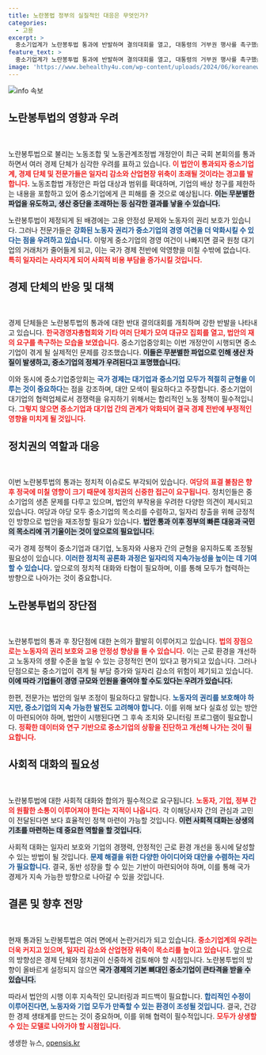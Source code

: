 ```yaml
---
title: 노란봉법 정부의 실질적인 대응은 무엇인가?
categories:
  - 고용
excerpt: >
  중소기업계가 노란봉투법 통과에 반발하며 결의대회를 열고, 대통령의 거부권 행사를 촉구했습니다. 잦은 파업으로 중소기업 경영이 악화되면 국가 경제와 일자리가 위협받을 것이라는 우려가 커지고 있습니다.
feature_text: >
  중소기업계가 노란봉투법 통과에 반발하며 결의대회를 열고, 대통령의 거부권 행사를 촉구했습니다. 잦은 파업으로 중소기업 경영이 악화되면 국가 경제와 일자리가 위협받을 것이라는 우려가 커지고 있습니다.
image: 'https://www.behealthy4u.com/wp-content/uploads/2024/06/koreanews.jpg'
---
```


<p><img src="https://www.behealthy4u.com/wp-content/uploads/2024/06/koreanews.jpg" alt="info 속보" /></p>

<h2 data-ke-size="size26">노란봉투법의 영향과 우려</h2>

<p data-ke-size="size16">&nbsp;</p>

<p>노란봉투법으로 불리는 노동조합 및 노동관계조정법 개정안이 최근 국회 본회의를 통과하면서 여러 경제 단체가 심각한 우려를 표하고 있습니다. <b><span style="color: #ee2323;">이 법안이 통과되자 중소기업계, 경제 단체 및 전문가들은 일자리 감소와 산업현장 위축이 초래될 것이라는 경고를 발합니다.</span></b> 노동조합법 개정안은 파업 대상과 범위를 확대하며, 기업의 배상 청구를 제한하는 내용을 포함하고 있어 중소기업에게 큰 피해를 줄 것으로 예상됩니다. <b><span style="background-color: #21538527;">이는 무분별한 파업을 유도하고, 생산 중단을 초래하는 등 심각한 결과를 낳을 수 있습니다.</span></b> </p>

<p>노란봉투법이 제정되게 된 배경에는 고용 안정성 문제와 노동자의 권리 보호가 있습니다. 그러나 전문가들은 <b><span style="color: #1a5490;">강화된 노동자 권리가 중소기업의 경영 여건을 더 악화시킬 수 있다는 점을 우려하고 있습니다.</span></b> 이렇게 중소기업의 경영 여건이 나빠지면 결국 원청 대기업의 거래처가 줄어들게 되고, 이는 국가 경제 전반에 악영향을 미칠 수밖에 없습니다. <b><span style="color: #ee2323;">특히 일자리는 사라지게 되어 사회적 비용 부담을 증가시킬 것입니다.</span></b></p>

<h2 data-ke-size="size26">경제 단체의 반응 및 대책</h2>

<p data-ke-size="size16">&nbsp;</p>

<p>경제 단체들은 노란봉투법의 통과에 대한 반대 결의대회를 개최하며 강한 반발을 나타내고 있습니다. <b><span style="color: #ee2323;">한국경영자총협회와 기타 여러 단체가 모여 대규모 집회를 열고, 법안의 재의 요구를 촉구하는 모습을 보였습니다.</span></b> 중소기업중앙회는 이번 개정안이 시행되면 중소기업이 겪게 될 실제적인 문제를 강조했습니다. <b><span style="background-color: #21538527;">이들은 무분별한 파업으로 인해 생산 차질이 발생하고, 중소기업의 정체가 우려된다고 표명했습니다.</span></b> </p>

<p>이와 동시에 중소기업중앙회는 <b><span style="color: #1a5490;">국가 경제는 대기업과 중소기업 모두가 적절히 균형을 이루는 것이 중요하다</span></b>는 점을 강조하며, 대안 모색이 필요하다고 주장합니다. 중소기업이 대기업의 협력업체로서 경쟁력을 유지하기 위해서는 합리적인 노동 정책이 필수적입니다. <b><span style="color: #ee2323;">그렇지 않으면 중소기업과 대기업 간의 관계가 악화되어 결국 경제 전반에 부정적인 영향을 미치게 될 것입니다.</span></b></p>

<h2 data-ke-size="size26">정치권의 역할과 대응</h2>

<p data-ke-size="size16">&nbsp;</p>

<p>이번 노란봉투법의 통과는 정치적 이슈로도 부각되어 있습니다. <b><span style="color: #ee2323;">여당의 표결 불참은 향후 정국에 미칠 영향이 크기 때문에 정치권의 신중한 접근이 요구됩니다.</span></b> 정치인들은 중소기업의 생존 문제를 다루고 있으며, 법안의 부작용을 우려한 다양한 의견이 제시되고 있습니다. 여당과 야당 모두 중소기업의 목소리를 수렴하고, 일자리 창출을 위해 긍정적인 방향으로 법안을 재조정할 필요가 있습니다. <b><span style="background-color: #21538527;">법안 통과 이후 정부의 빠른 대응과 국민의 목소리에 귀 기울이는 것이 앞으로의 필요입니다.</span></b></p>

<p>국가 경제 정책이 중소기업과 대기업, 노동자와 사용자 간의 균형을 유지하도록 조정될 필요성이 있습니다. <b><span style="color: #1a5490;">이러한 정치적 공론화 과정은 일자리의 지속가능성을 높이는 데 기여할 수 있습니다.</span></b> 앞으로의 정치적 대화와 타협이 필요하며, 이를 통해 모두가 협력하는 방향으로 나아가는 것이 중요합니다.</p>

<h2 data-ke-size="size26">노란봉투법의 장단점</h2>

<p data-ke-size="size16">&nbsp;</p>

<p>노란봉투법의 통과 후 장단점에 대한 논의가 활발히 이루어지고 있습니다. <b><span style="color: #ee2323;">법의 장점으로는 노동자의 권리 보호와 고용 안정성 향상을 들 수 있습니다.</span></b> 이는 근로 환경을 개선하고 노동자의 생활 수준을 높일 수 있는 긍정적인 면이 있다고 평가되고 있습니다. 그러나 단점으로는 중소기업이 겪게 될 부담 증가와 일자리 감소의 위험이 제기되고 있습니다. <b><span style="background-color: #21538527;">이에 따라 기업들이 경영 규모와 인원을 줄여야 할 수도 있다는 우려가 있습니다.</span></b> </p>

<p>한편, 전문가는 법안의 일부 조정이 필요하다고 말합니다. <b><span style="color: #1a5490;">노동자의 권리를 보호해야 하지만, 중소기업의 지속 가능한 발전도 고려해야 합니다.</span></b> 이를 위해 보다 실효성 있는 방안이 마련되어야 하며, 법안이 시행된다면 그 후속 조치와 모니터링 프로그램이 필요합니다. <b><span style="color: #ee2323;">정확한 데이터와 연구 기반으로 중소기업의 상황을 진단하고 개선해 나가는 것이 필요합니다.</span></b></p>

<h2 data-ke-size="size26">사회적 대화의 필요성</h2>

<p data-ke-size="size16">&nbsp;</p>

<p>노란봉투법에 대한 사회적 대화와 합의가 필수적으로 요구됩니다. <b><span style="color: #ee2323;">노동자, 기업, 정부 간의 원활한 소통이 이루어져야 한다는 지적이 나옵니다.</span></b> 각 이해당사자 간의 관심과 고민이 전달된다면 보다 효율적인 정책 마련이 가능할 것입니다. <b><span style="background-color: #21538527;">이런 사회적 대화는 상생의 기초를 마련하는 데 중요한 역할을 할 것입니다.</span></b></p>

<p>사회적 대화는 일자리 보호와 기업의 경쟁력, 안정적인 근로 환경 개선을 동시에 달성할 수 있는 방법이 될 것입니다. <b><span style="color: #1a5490;">문제 해결을 위한 다양한 아이디어와 대안을 수렴하는 자리가 필요합니다.</span></b> 결국, 동반 성장을 할 수 있는 기반이 마련되어야 하며, 이를 통해 국가 경제가 지속 가능한 방향으로 나아갈 수 있을 것입니다.</p>

<h2 data-ke-size="size26">결론 및 향후 전망</h2>

<p data-ke-size="size16">&nbsp;</p>

<p>현재 통과된 노란봉투법은 여러 면에서 논란거리가 되고 있습니다. <b><span style="color: #ee2323;">중소기업계의 우려는 더욱 커지고 있으며, 일자리 감소와 산업현장 위축이 목소리를 높이고 있습니다.</span></b> 앞으로의 방향성은 경제 단체와 정치권이 신중하게 검토해야 할 시점입니다. 노란봉투법의 방향이 올바르게 설정되지 않으면 <b><span style="background-color: #21538527;">국가 경제의 기본 뼈대인 중소기업이 큰타격을 받을 수 있습니다.</span></b> </p>

<p>따라서 법안의 시행 이후 지속적인 모니터링과 피드백이 필요합니다. <b><span style="color: #1a5490;">합리적인 수정이 이루어진다면, 노동자와 기업 모두가 만족할 수 있는 환경이 조성될 것입니다.</span></b> 결국, 건강한 경제 생태계를 만드는 것이 중요하며, 이를 위해 협력이 필수적입니다. <b><span style="color: #ee2323;">모두가 상생할 수 있는 모델로 나아가야 할 시점입니다.</span></b></p>
생생한 뉴스, <a href="https://opensis.kr" rel="dofollow">opensis.kr</a>


